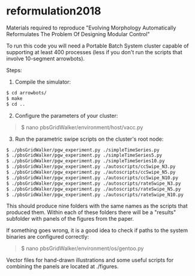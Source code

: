 # reformulation2018

Materials required to reproduce "Evolving Morphology Automatically Reformulates The Problem Of Designing Modular Control"

To run this code you will need a Portable Batch System cluster capable of supporting at least 400 processes (less if you don't run the scripts that involve 10-segment arrowbots).

Steps:

1. Compile the simulator:

```bash
$ cd arrowbots/
$ make
$ cd ..
```

2. Configure the parameters of your cluster:

> $ nano pbsGridWalker/environment/host/vacc.py

3. Run the parametric swipe scripts on the cluster's root node:

```bash
$ ./pbsGridWalker/pgw_experiment.py ./simpleTimeSeries.py
$ ./pbsGridWalker/pgw_experiment.py ./simpleTimeSeries5.py
$ ./pbsGridWalker/pgw_experiment.py ./simpleTimeSeries10.py
$ ./pbsGridWalker/pgw_experiment.py ./autoscripts/ccSwipe_N3.py
$ ./pbsGridWalker/pgw_experiment.py ./autoscripts/ccSwipe_N5.py
$ ./pbsGridWalker/pgw_experiment.py ./autoscripts/ccSwipe_N10.py
$ ./pbsGridWalker/pgw_experiment.py ./autoscripts/rateSwipe_N3.py
$ ./pbsGridWalker/pgw_experiment.py ./autoscripts/rateSwipe_N5.py
$ ./pbsGridWalker/pgw_experiment.py ./autoscripts/rateSwipe_N10.py
```

This should produce nine folders with the same names as the scripts that produced them. Within each of these folders there will be a "results" subfolder with panels of the figures from the paper.

If something goes wrong, it is a good idea to check if paths to the system binaries are configured correctly:

> $ nano pbsGridWalker/environment/os/gentoo.py

Vector files for hand-drawn illustrations and some useful scripts for combining the panels are located at ./figures.
